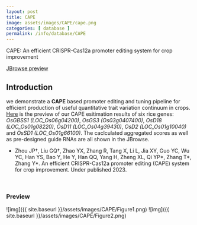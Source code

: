 ```yaml
---
layout: post
title: CAPE
image: assets/images/CAPE/cape.png
categories: [ database ]
permalink: /info/database/CAPE
---
```

CAPE: An efficient CRISPR-Cas12a promoter editing system for crop improvement

[JBrowse preview](https://bioinfor.yzu.edu.cn/jbrowse2/cape)

## Introduction

we demonstrate a **CAPE** based promoter editing and tuning pipeline for efficient production of useful quantitative trait variation continuum in crops.   
[Here](https://bioinfor.yzu.edu.cn/jbrowse2/cape) is the preview of our CAPE esitimation results of six rice genes: *OsGBSS1 (LOC_Os06g04200)*, *OsGS3 (Os03g0407400)*, *OsD18 (LOC_Os01g08220)*, *OsD11 (LOC_Os04g39430)*, *OsD2 (LOC_Os01g10040)* and *OsSD1 (LOC_Os01g66100)*. The caclculated aggregated scores as well as pre-designed guide RNAs are all shown in the JBrowse.

- Zhou JP†, Liu GQ†, Zhao YX, Zhang R, Tang X, Li L, Jia XY, Guo YC, Wu YC, Han YS, Bao Y, He Y, Han QQ, Yang H, Zheng XL, Qi YP*, Zhang T*, Zhang Y*. An efficient CRISPR-Cas12a promoter editing (CAPE) system for crop improvement. Under published 2023.

<br/>

### Preview

![img]({{ site.baseurl }}/assets/images/CAPE/Figure1.png)
![img]({{ site.baseurl }}/assets/images/CAPE/Figure2.png)
